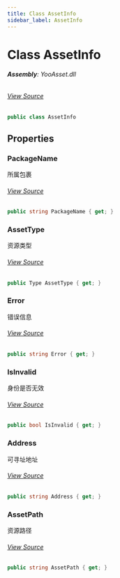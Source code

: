 ```yaml
---
title: Class AssetInfo
sidebar_label: AssetInfo
---
```

# Class AssetInfo


###### **Assembly**: YooAsset.dll
###### [View Source](https://github.com/tuyoogame/YooAsset-Samples.git/blob/main/Assets/YooAsset/Runtime/ResourcePackage/AssetInfo.cs#L4)
```csharp title="Declaration"
public class AssetInfo
```
## Properties
### PackageName
所属包裹
###### [View Source](https://github.com/tuyoogame/YooAsset-Samples.git/blob/main/Assets/YooAsset/Runtime/ResourcePackage/AssetInfo.cs#L22)
```csharp title="Declaration"
public string PackageName { get; }
```
### AssetType
资源类型
###### [View Source](https://github.com/tuyoogame/YooAsset-Samples.git/blob/main/Assets/YooAsset/Runtime/ResourcePackage/AssetInfo.cs#L27)
```csharp title="Declaration"
public Type AssetType { get; }
```
### Error
错误信息
###### [View Source](https://github.com/tuyoogame/YooAsset-Samples.git/blob/main/Assets/YooAsset/Runtime/ResourcePackage/AssetInfo.cs#L32)
```csharp title="Declaration"
public string Error { get; }
```
### IsInvalid
身份是否无效
###### [View Source](https://github.com/tuyoogame/YooAsset-Samples.git/blob/main/Assets/YooAsset/Runtime/ResourcePackage/AssetInfo.cs#L68)
```csharp title="Declaration"
public bool IsInvalid { get; }
```
### Address
可寻址地址
###### [View Source](https://github.com/tuyoogame/YooAsset-Samples.git/blob/main/Assets/YooAsset/Runtime/ResourcePackage/AssetInfo.cs#L79)
```csharp title="Declaration"
public string Address { get; }
```
### AssetPath
资源路径
###### [View Source](https://github.com/tuyoogame/YooAsset-Samples.git/blob/main/Assets/YooAsset/Runtime/ResourcePackage/AssetInfo.cs#L92)
```csharp title="Declaration"
public string AssetPath { get; }
```
